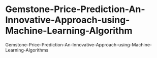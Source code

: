 # Gemstone-Price-Prediction-An-Innovative-Approach-using-Machine-Learning-Algorithm
Gemstone-Price-Prediction-An-Innovative-Approach-using-Machine-Learning-Algorithms

